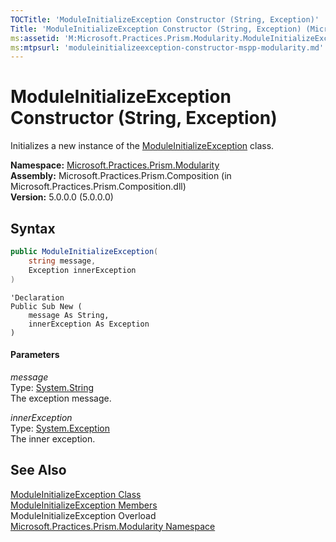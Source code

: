 ```yaml
---
TOCTitle: 'ModuleInitializeException Constructor (String, Exception)'
Title: 'ModuleInitializeException Constructor (String, Exception) (Microsoft.Practices.Prism.Modularity)'
ms:assetid: 'M:Microsoft.Practices.Prism.Modularity.ModuleInitializeException.\#ctor(System.String,System.Exception)'
ms:mtpsurl: 'moduleinitializeexception-constructor-mspp-modularity.md'
---
```


# ModuleInitializeException Constructor (String, Exception)

Initializes a new instance of the [ModuleInitializeException](/patterns-practices/reference/moduleinitializeexception-class-mspp-modularity) class.

**Namespace:** [Microsoft.Practices.Prism.Modularity](/patterns-practices/reference/mspp-modularity-namespace)  
**Assembly:** Microsoft.Practices.Prism.Composition (in Microsoft.Practices.Prism.Composition.dll)  
**Version:** 5.0.0.0 (5.0.0.0)

## Syntax

```C#
public ModuleInitializeException(
	string message,
	Exception innerException
)
```
```VB
'Declaration
Public Sub New ( 
	message As String,
	innerException As Exception
)
```

#### Parameters

*message*  
Type: [System.String](http://msdn.microsoft.com/en-us/library/s1wwdcbf)  
The exception message.

*innerException*  
Type: [System.Exception](http://msdn2.microsoft.com/en-us/library/c18k6c59)  
The inner exception.

## See Also

[ModuleInitializeException Class](/patterns-practices/reference/moduleinitializeexception-class-mspp-modularity)  
[ModuleInitializeException Members](/patterns-practices/reference/moduleinitializeexception-members-mspp-modularity)  
ModuleInitializeException Overload  
[Microsoft.Practices.Prism.Modularity Namespace](/patterns-practices/reference/mspp-modularity-namespace)  